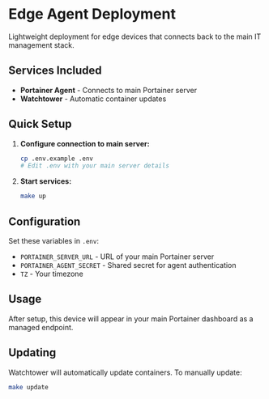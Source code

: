 # Edge Agent Deployment

Lightweight deployment for edge devices that connects back to the main IT management stack.

## Services Included
- **Portainer Agent** - Connects to main Portainer server
- **Watchtower** - Automatic container updates

## Quick Setup

1. **Configure connection to main server:**
   ```bash
   cp .env.example .env
   # Edit .env with your main server details
   ```

2. **Start services:**
   ```bash
   make up
   ```

## Configuration

Set these variables in `.env`:
- `PORTAINER_SERVER_URL` - URL of your main Portainer server
- `PORTAINER_AGENT_SECRET` - Shared secret for agent authentication
- `TZ` - Your timezone

## Usage

After setup, this device will appear in your main Portainer dashboard as a managed endpoint.

## Updating

Watchtower will automatically update containers. To manually update:
```bash
make update
```
